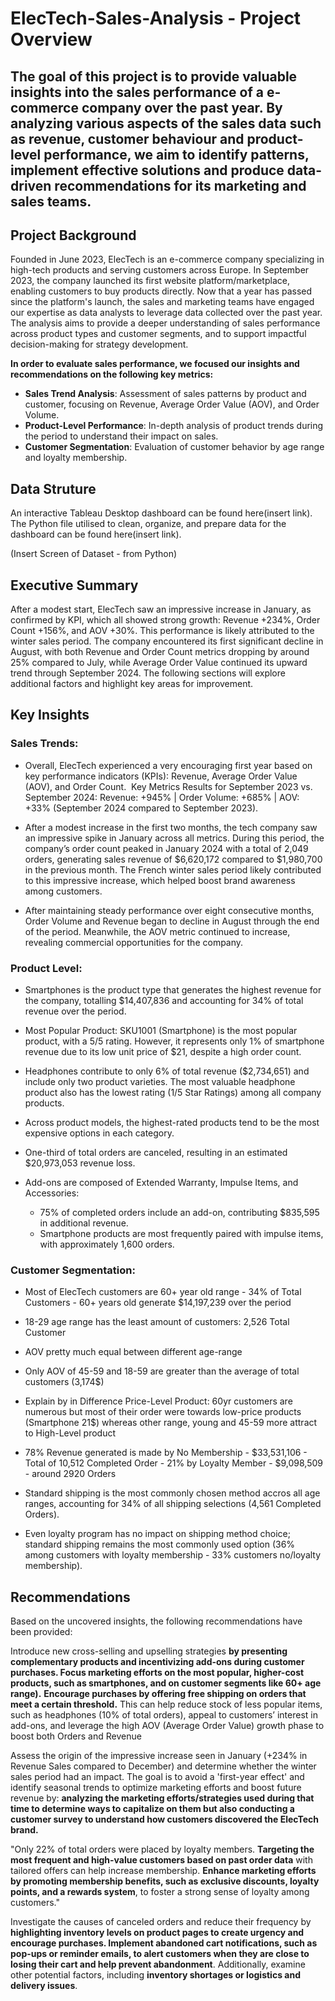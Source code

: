# ElecTech-Sales-Analysis - Project Overview


## **The goal of this project is to provide valuable insights into the sales performance of a e-commerce company over the past year. By analyzing various aspects of the sales data such as revenue, customer behaviour and product-level performance, we aim to identify patterns, implement effective solutions and produce data-driven recommendations for its marketing and sales teams.**

## Project Background

Founded in June 2023, ElecTech is an e-commerce company specializing in high-tech products and serving customers across Europe. In September 2023, the company launched its first website platform/marketplace, enabling customers to buy products directly.
Now that a year has passed since the platform's launch, the sales and marketing teams have engaged our expertise as data analysts to leverage data collected over the past year. The analysis aims to provide a deeper understanding of sales performance across product types and customer segments, and to support impactful decision-making for strategy development.

**In order to evaluate sales performance, we focused our insights and recommendations on the following key metrics:**

* **Sales Trend Analysis**: Assessment of sales patterns by product and customer, focusing on Revenue, Average Order Value (AOV), and Order Volume.
* **Product-Level Performance**: In-depth analysis of product trends during the period to understand their impact on sales.
* **Customer Segmentation**: Evaluation of customer behavior by age range and loyalty membership.

## Data Struture

An interactive Tableau Desktop dashboard can be found here(insert link).
The Python file utilised to clean, organize, and prepare data for the dashboard can be found here(insert link).

(Insert Screen of Dataset - from Python)

## Executive Summary
After a modest start, ElecTech saw an impressive increase in January, as confirmed by KPI, which all showed strong  growth: Revenue +234%, Order Count +156%, and AOV +30%. This performance is likely attributed to the winter sales period. 
The company encountered its first significant decline in August, with both Revenue and Order Count metrics dropping by around 25% compared to July, while Average Order Value continued its upward trend through September 2024.
The following sections will explore additional factors and highlight key areas for improvement.

## Key Insights

### Sales Trends:

- Overall, ElecTech experienced a very encouraging first year based on key performance indicators (KPIs): Revenue, Average Order Value (AOV), and Order Count.  Key Metrics Results for September 2023 vs. September 2024: Revenue: +945% | Order Volume: +685% | AOV: +33% (September 2024 compared to September 2023).

- After a modest increase in the first two months, the tech company saw an impressive spike in January across all metrics. During this period, the company’s order count peaked in January 2024 with a total of 2,049 orders, generating sales revenue of $6,620,172 compared to $1,980,700 in the previous month. The French winter sales period likely contributed to this impressive increase, which helped boost brand awareness among customers.

- After maintaining steady performance over eight consecutive months, Order Volume and Revenue began to decline in August through the end of the period. Meanwhile, the AOV metric continued to increase, revealing commercial opportunities for the company.

### Product Level:

- Smartphones is the product type that generates the highest revenue for the company, totalling $14,407,836 and accounting for 34% of total revenue over the period.

- Most Popular Product: SKU1001 (Smartphone) is the most popular product, with a 5/5 rating. However, it represents only 1% of smartphone revenue due to its low unit price of $21, despite a high order count.

- Headphones contribute to only 6% of total revenue ($2,734,651) and include only two product varieties. The most valuable headphone product also has the lowest rating (1/5 Star Ratings) among all company products.

- Across product models, the highest-rated products tend to be the most expensive options in each category.

- One-third of total orders are canceled, resulting in an estimated $20,973,053 revenue loss.

- Add-ons are composed of Extended Warranty, Impulse Items, and Accessories:
    * 75% of completed orders include an add-on, contributing $835,595 in additional revenue.
    * Smartphone products are most frequently paired with impulse items, with approximately 1,600 orders.
 
### Customer Segmentation:

* Most of ElecTech customers are 60+ year old range - 34% of Total Customers  - 60+ years old generate $14,197,239 over the period

* 18-29 age range has the least amount of customers: 2,526 Total Customer

* AOV pretty much equal between different age-range

* Only AOV of 45-59 and 18-59 are greater than the average of total customers (3,174$)

* Explain by in Difference Price-Level Product: 60yr customers are numerous but most of their order were towards low-price products (Smartphone 21$) whereas other range, young and 45-59 more attract to High-Level product

* 78% Revenue generated is made by No Membership - $33,531,106 - Total of 10,512 Completed Order - 21% by Loyalty Member - $9,098,509 - around 2920 Orders

* Standard shipping is the most commonly chosen method accros all age ranges, accounting for 34% of all shipping selections (4,561 Completed Orders).

* Even loyalty program has no impact on shipping method choice; standard shipping remains the most commonly used option (36% among customers with loyalty membership - 33% customers no/loyalty membership).
  

## Recommendations

Based on the uncovered insights, the following recommendations have been provided:

Introduce new cross-selling and upselling strategies **by presenting complementary products and incentivizing add-ons during customer purchases. Focus marketing efforts on the most popular, higher-cost products, such as smartphones, and on customer segments like 60+ age range).** 
**Encourage purchases by offering free shipping on orders that meet a certain threshold.**
This can help reduce stock of less popular items, such as headphones (10% of total orders), appeal to customers’ interest in add-ons, and leverage the high AOV (Average Order Value) growth phase to boost both Orders and Revenue


Assess the origin of the impressive increase seen in January (+234% in Revenue Sales compared to December) and determine whether the winter sales period had an impact. The goal is to avoid a 'first-year effect' and identify seasonal trends to optimize marketing efforts and boost future revenue by:
**analyzing the marketing efforts/strategies used during that time to determine ways to capitalize on them but also
conducting a customer survey to understand how customers discovered the ElecTech brand.**


"Only 22% of total orders were placed by loyalty members. **Targeting the most frequent and high-value customers based on past order data** with tailored offers can help increase membership. **Enhance marketing efforts by promoting membership benefits, such as exclusive discounts, loyalty points, and a rewards system**, to foster a strong sense of loyalty among customers."


Investigate the causes of canceled orders and reduce their frequency by **highlighting inventory levels on product pages to create urgency and encourage purchases. Implement abandoned cart notifications, such as pop-ups or reminder emails, to alert customers when they are close to losing their cart and help prevent abandonment**. Additionally, examine other potential factors, including **inventory shortages or logistics and delivery issues**.

